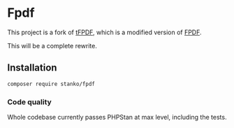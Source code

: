 # Fpdf

This project is a fork of [tFPDF](http://fpdf.org/fr/script/script92.php),
which is a modified version of [FPDF](http://www.fpdf.org/).

This will be a complete rewrite.

## Installation

```bash
composer require stanko/fpdf
```

### Code quality

Whole codebase currently passes PHPStan at max level, including the tests.
